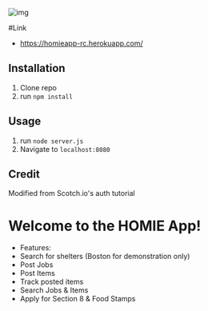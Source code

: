 ![img](homie.png)
<!-- ![img](.png) -->

#Link
- https://homieapp-rc.herokuapp.com/

## Installation

1. Clone repo
2. run `npm install`

## Usage

1. run `node server.js`
2. Navigate to `localhost:8080`

## Credit

Modified from Scotch.io's auth tutorial


# Welcome to the HOMIE App!

- Features:
- Search for shelters (Boston for demonstration only)
- Post Jobs
- Post Items
- Track posted items
- Search Jobs & Items
- Apply for Section 8 & Food Stamps
